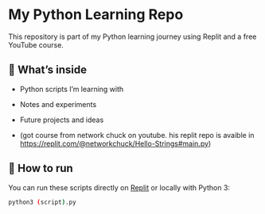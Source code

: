 # My Python Learning Repo

This repository is part of my Python learning journey using Replit and a free YouTube course.

## 🧰 What’s inside
- Python scripts I’m learning with
- Notes and experiments
- Future projects and ideas

- (got course from network chuck on youtube. his replit repo is avaible in https://replit.com/@networkchuck/Hello-Strings#main.py)

## 🚀 How to run
You can run these scripts directly on [Replit](https://replit.com/) or locally with Python 3:

```bash
python3 (script).py
